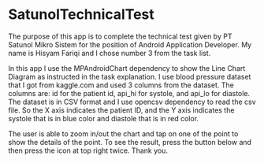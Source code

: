 # SatunolTechnicalTest
The purpose of this app is to complete the technical test given by PT Satunol Mikro Sistem for the position of Android Application Developer. My name is Hisyam Fariqi and I chose number 3 from the task list.

In this app I use the MPAndroidChart dependency to show the Line Chart Diagram as instructed in the task explanation. 
I use blood pressure dataset that I got from kaggle.com and used 3 columns from the dataset. The columns are: id for the patient id, api_hi for systole, and api_lo for diastole.
The dataset is in CSV format and I use opencsv dependency to read the csv file. So the X axis indicates the patient ID, and the Y axis indicates the systole that is in blue color and diastole that is in red color.

The user is able to zoom in/out the chart and tap on one of the point to show the details of the point. To see the result, press the button below and then press the icon at top right twice.
Thank you.
